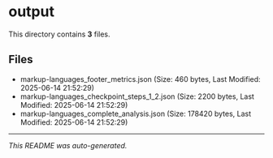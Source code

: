 # output

This directory contains **3** files.

## Files

- markup-languages_footer_metrics.json (Size: 460 bytes, Last Modified: 2025-06-14 21:52:29)
- markup-languages_checkpoint_steps_1_2.json (Size: 2200 bytes, Last Modified: 2025-06-14 21:52:29)
- markup-languages_complete_analysis.json (Size: 178420 bytes, Last Modified: 2025-06-14 21:52:29)

---
*This README was auto-generated.*
